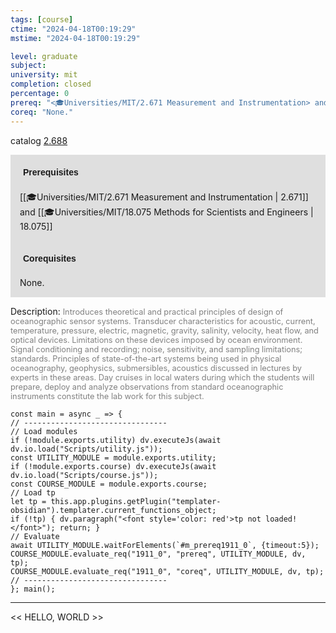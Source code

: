 ```yaml
---
tags: [course]
ctime: "2024-04-18T00:19:29"
mstime: "2024-04-18T00:19:29"

level: graduate
subject: 
university: mit
completion: closed
percentage: 0
prereq: "<🎓Universities/MIT/2.671 Measurement and Instrumentation> and <🎓Universities/MIT/18.075 Methods for Scientists and Engineers>"
coreq: "None."
---
```


catalog [2.688](http://student.mit.edu/catalog/m2b.html#2.688)

<span style="display: block; padding: 15px; background-color: rgb(100, 100, 100, 0.2);"><font id="m_prereq1911_0" style="display: block; font-family: Arial, sans-serif; font-weight: bold; padding: 5px">Prerequisites</font><br><span id="prereq1911_0">[[🎓Universities/MIT/2.671 Measurement and Instrumentation | 2.671]] and [[🎓Universities/MIT/18.075 Methods for Scientists and Engineers | 18.075]]</span></span>
<span style="display: block; padding: 15px; background-color: rgb(100, 100, 100, 0.2);"><font id="m_coreq1911_0" style="display: block; font-family: Arial, sans-serif; font-weight: bold; padding: 5px">Corequisites</font><br><span id="coreq1911_0">None.</span></span>

<font style="">Description:</font>
<font style="color: grey; font-size: 0.8rem;">Introduces theoretical and practical principles of design of oceanographic sensor systems. Transducer characteristics for acoustic, current, temperature, pressure, electric, magnetic, gravity, salinity, velocity, heat flow, and optical devices. Limitations on these devices imposed by ocean environment. Signal conditioning and recording; noise, sensitivity, and sampling limitations; standards. Principles of state-of-the-art systems being used in physical oceanography, geophysics, submersibles, acoustics discussed in lectures by experts in these areas. Day cruises in local waters during which the students will prepare, deploy and analyze observations from standard oceanographic instruments constitute the lab work for this subject.</font>

```dataviewjs
const main = async _ => {
// --------------------------------
// Load modules
if (!module.exports.utility) dv.executeJs(await dv.io.load("Scripts/utility.js"));
const UTILITY_MODULE = module.exports.utility;
if (!module.exports.course) dv.executeJs(await dv.io.load("Scripts/course.js"));
const COURSE_MODULE = module.exports.course;
// Load tp
let tp = this.app.plugins.getPlugin("templater-obsidian").templater.current_functions_object;
if (!tp) { dv.paragraph("<font style='color: red'>tp not loaded!</font>"); return; }
// Evaluate
await UTILITY_MODULE.waitForElements(`#m_prereq1911_0`, {timeout:5});
COURSE_MODULE.evaluate_req("1911_0", "prereq", UTILITY_MODULE, dv, tp);
COURSE_MODULE.evaluate_req("1911_0", "coreq", UTILITY_MODULE, dv, tp);
// --------------------------------
}; main();
```

---

<< HELLO, WORLD >>
